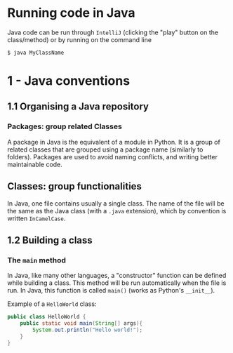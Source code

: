 # Running code in Java

Java code can be run through `IntelliJ` (clicking the "play" button on the class/method)
or by running on the command line

```sh
$ java MyClassName
```

# 1 - Java conventions

## 1.1 Organising a Java repository

### Packages: group related Classes

A package in Java is the equivalent of a module in Python. It is a group of related
classes that are grouped using a package name (similarly to folders). Packages are
used to avoid naming conflicts, and writing better maintainable code.

## Classes: group functionalities

In Java, one file contains usually a single class. The name of the file will be the same
as the Java class (with a `.java` extension), which by convention is written
`InCamelCase`.

## 1.2 Building a class

### The `main` method

In Java, like many other languages, a "constructor" function can be defined while
building a class. This method will be run automatically when the file is run. In Java,
this function is called `main()` (works as Python's `__init__`).

Example of a `HelloWorld` class:
```Java
public class HelloWorld {
    public static void main(String[] args){
        System.out.println("Hello world!");
    }
}
```


